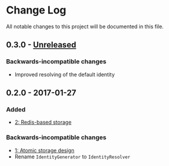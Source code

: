 # Change Log

All notable changes to this project will be documented in this file.

## 0.3.0 - [Unreleased][Unreleased]

### Backwards-incompatible changes
- Improved resolving of the default identity

## 0.2.0 - 2017-01-27

### Added
- [2: Redis-based storage](https://github.com/nikolaposa/rate-limit/pull/2)

### Backwards-incompatible changes
- [1: Atomic storage design](https://github.com/nikolaposa/rate-limit/pull/1)
- Rename `IdentityGenerator` to `IdentityResolver`


[Unreleased]: https://github.com/nikolaposa/rate-limit/compare/0.2.0...HEAD
